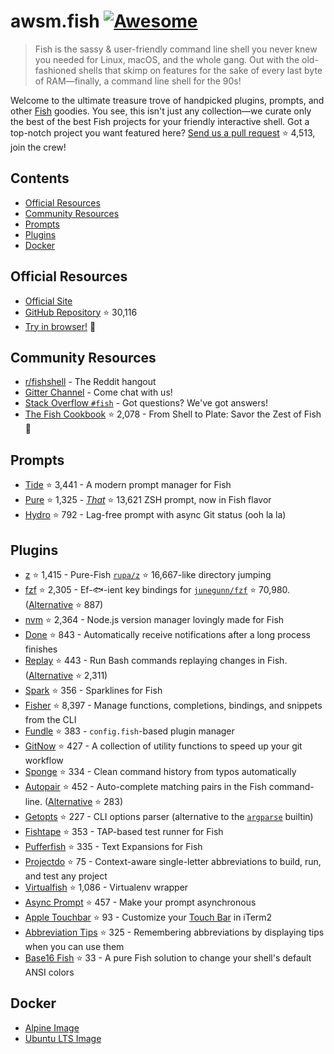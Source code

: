 # awsm.fish [![Awesome](https://awesome.re/badge.svg)](https://awesome.re)

> Fish is the sassy & user-friendly command line shell you never knew you needed for Linux, macOS, and the whole gang. Out with the old-fashioned shells that skimp on features for the sake of every last byte of RAM—finally, a command line shell for the 90s!

Welcome to the ultimate treasure trove of handpicked plugins, prompts, and other [Fish](https://fishshell.com/) goodies. You see, this isn't just any collection—we curate only the best of the best Fish projects for your friendly interactive shell. Got a top-notch project you want featured here? [Send us a pull request](https://github.com/jorgebucaran/awesome-fish/fork) ⭐ 4,513, join the crew!

## Contents

- [Official Resources](#official-resources)
- [Community Resources](#community-resources)
- [Prompts](#prompts)
- [Plugins](#plugins)
- [Docker](#docker)

## Official Resources

- [Official Site](https://fishshell.com)
- [GitHub Repository](https://github.com/fish-shell/fish-shell) ⭐ 30,116
- [Try in browser!](https://rootnroll.com/d/fish-shell/) 🍤

## Community Resources

- [r/fishshell](https://www.reddit.com/r/fishshell) - The Reddit hangout
- [Gitter Channel](https://gitter.im/fish-shell/fish-shell) - Come chat with us!
- [Stack Overflow `#fish`](https://stackoverflow.com/questions/tagged/fish) - Got questions? We've got answers!
- [The Fish Cookbook](https://github.com/jorgebucaran/cookbook.fish) ⭐ 2,078 - From Shell to Plate: Savor the Zest of Fish 🦞

## Prompts

- [Tide](https://github.com/IlanCosman/tide) ⭐ 3,441 - A modern prompt manager for Fish
- [Pure](https://github.com/pure-fish/pure/) ⭐ 1,325 - [_That_](https://github.com/sindresorhus/pure) ⭐ 13,621 ZSH prompt, now in Fish flavor
- [Hydro](https://github.com/jorgebucaran/hydro) ⭐ 792 - Lag-free prompt with async Git status (ooh la la)

## Plugins

- [z](https://github.com/jethrokuan/z) ⭐ 1,415 - Pure-Fish [`rupa/z`](https://github.com/rupa/z) ⭐ 16,667-like directory jumping
- [fzf](https://github.com/PatrickF1/fzf.fish) ⭐ 2,305 - Ef-🐟-ient key bindings for [`junegunn/fzf`](https://github.com/junegunn/fzf) ⭐ 70,980. ([Alternative](https://github.com/jethrokuan/fzf) ⭐ 887)
- [nvm](https://github.com/jorgebucaran/nvm.fish) ⭐ 2,364 - Node.js version manager lovingly made for Fish
- [Done](https://github.com/franciscolourenco/done) ⭐ 843 - Automatically receive notifications after a long process finishes
- [Replay](https://github.com/jorgebucaran/replay.fish) ⭐ 443 - Run Bash commands replaying changes in Fish. ([Alternative](https://github.com/edc/bass) ⭐ 2,311)
- [Spark](https://github.com/jorgebucaran/spark.fish) ⭐ 356 - Sparklines for Fish
- [Fisher](https://github.com/jorgebucaran/fisher) ⭐ 8,397 - Manage functions, completions, bindings, and snippets from the CLI
- [Fundle](https://github.com/danhper/fundle) ⭐ 383 - `config.fish`-based plugin manager
- [GitNow](https://github.com/joseluisq/gitnow) ⭐ 427 - A collection of utility functions to speed up your git workflow
- [Sponge](https://github.com/meaningful-ooo/sponge) ⭐ 334 - Clean command history from typos automatically
- [Autopair](https://github.com/jorgebucaran/autopair.fish) ⭐ 452 - Auto-complete matching pairs in the Fish command-line. ([Alternative](https://github.com/laughedelic/pisces) ⭐ 283)
- [Getopts](https://github.com/jorgebucaran/getopts.fish) ⭐ 227 - CLI options parser (alternative to the [`argparse`](https://fishshell.com/docs/current/cmds/argparse.html) builtin)
- [Fishtape](https://github.com/jorgebucaran/fishtape) ⭐ 353 - TAP-based test runner for Fish
- [Pufferfish](https://github.com/nickeb96/puffer-fish) ⭐ 335 - Text Expansions for Fish
- [Projectdo](https://github.com/paldepind/projectdo) ⭐ 75 - Context-aware single-letter abbreviations to build, run, and test any project
- [Virtualfish](https://github.com/adambrenecki/virtualfish) ⭐ 1,086 - Virtualenv wrapper
- [Async Prompt](https://github.com/acomagu/fish-async-prompt) ⭐ 457 - Make your prompt asynchronous
- [Apple Touchbar](https://github.com/rodrigobdz/fish-apple-touchbar) ⭐ 93 - Customize your [Touch Bar](https://developer.apple.com/design/human-interface-guidelines/macos/touch-bar/touch-bar-overview) in iTerm2
- [Abbreviation Tips](https://github.com/Gazorby/fish-abbreviation-tips) ⭐ 325 - Remembering abbreviations by displaying tips when you can use them
- [Base16 Fish](https://github.com/FabioAntunes/base16-fish-shell) ⭐ 33 - A pure Fish solution to change your shell's default ANSI colors

## Docker

- [Alpine Image](https://hub.docker.com/r/purefish/docker-fish)
- [Ubuntu LTS Image](https://hub.docker.com/r/dideler/fish-shell)

